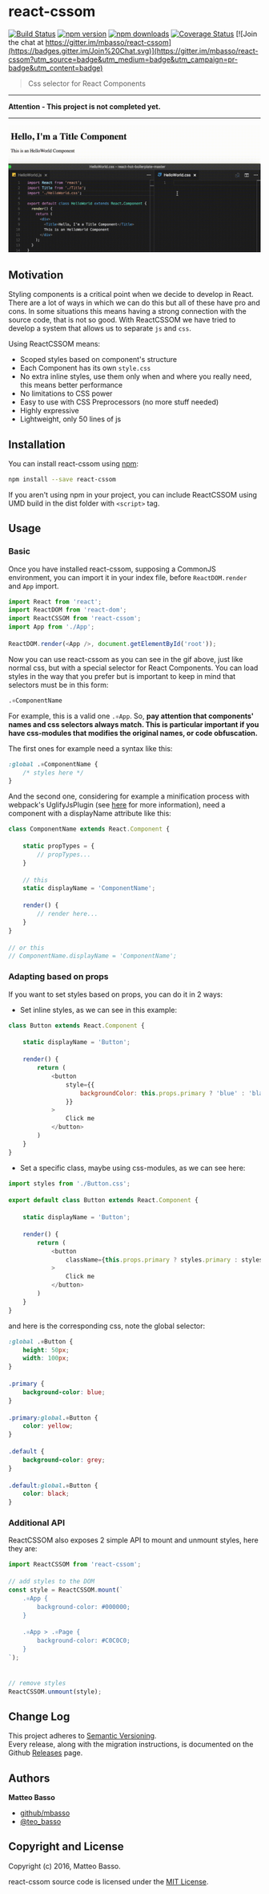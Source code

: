 # react-cssom

[![Build Status](https://travis-ci.org/mbasso/react-cssom.svg?branch=master)](https://travis-ci.org/mbasso/react-cssom)
[![npm version](https://img.shields.io/npm/v/react-cssom.svg)](https://www.npmjs.com/package/react-cssom)
[![npm downloads](https://img.shields.io/npm/dm/react-cssom.svg?maxAge=2592000)](https://www.npmjs.com/package/react-cssom)
[![Coverage Status](https://coveralls.io/repos/github/mbasso/react-cssom/badge.svg?branch=master)](https://coveralls.io/github/mbasso/react-cssom?branch=master)
[![Join the chat at https://gitter.im/mbasso/react-cssom](https://badges.gitter.im/Join%20Chat.svg)](https://gitter.im/mbasso/react-cssom?utm_source=badge&utm_medium=badge&utm_campaign=pr-badge&utm_content=badge)

> Css selector for React Components

- - -

**Attention - This project is not completed yet.**

- - -

![Preview](preview.gif)

## Motivation

Styling components is a critical point when we decide to develop in React.
There are a lot of ways in which we can do this but all of these have pro and cons.
In some situations this means having a strong connection with the source code, that is not so good.
With ReactCSSOM we have tried to develop a system that allows us to separate `js` and `css`.

Using ReactCSSOM means:

- Scoped styles based on component's structure
- Each Component has its own `style.css`
- No extra inline styles, use them only when and where you really need, this means better performance
- No limitations to CSS power
- Easy to use with CSS Preprocessors (no more stuff needed)
- Highly expressive
- Lightweight, only 50 lines of js

## Installation

You can install react-cssom using [npm](https://www.npmjs.com/package/react-cssom):

```bash
npm install --save react-cssom
```

If you aren't using npm in your project, you can include ReactCSSOM using UMD build in the dist folder with `<script>` tag.

## Usage

### Basic

Once you have installed react-cssom, supposing a CommonJS environment, you can import it in your index file, before `ReactDOM.render` and `App` import.

```js
import React from 'react';
import ReactDOM from 'react-dom';
import ReactCSSOM from 'react-cssom';
import App from './App';

ReactDOM.render(<App />, document.getElementById('root'));
```

Now you can use react-cssom as you can see in the gif above, just like normal css, but with a special selector for React Components.
You can load styles in the way that you prefer but is important to keep in mind that selectors must be in this form:

```css
.⚛ComponentName
```

For example, this is a valid one `.⚛App`.
So, **pay attention that components' names and css selectors always match.
This is particular important if you have css-modules that modifies the original names, or code obfuscation.**

The first ones for example need a syntax like this:

```css
:global .⚛ComponentName {
	/* styles here */
}
```

And the second one, considering for example a minification process with webpack's UglifyJsPlugin (see [here](https://github.com/facebook/react/issues/4915) for more information),
need a component with a displayName attribute like this:

```js
class ComponentName extends React.Component {

	static propTypes = {
		// propTypes...
	}

	// this
	static displayName = 'ComponentName';

	render() {
		// render here...
	}
}

// or this
// ComponentName.displayName = 'ComponentName';
```


### Adapting based on props

If you want to set styles based on props, you can do it in 2 ways:

- Set inline styles, as we can see in this example:
```js
class Button extends React.Component {

	static displayName = 'Button';

	render() {
		return (
			<button
				style={{
					backgroundColor: this.props.primary ? 'blue' : 'black',
				}}
			>
				Click me
			</button>
		)
	}
}
```

- Set a specific class, maybe using css-modules, as we can see here:
```js
import styles from './Button.css';

export default class Button extends React.Component {

	static displayName = 'Button';

	render() {
		return (
			<button
				className={this.props.primary ? styles.primary : styles.default}
			>
				Click me
			</button>
		)
	}
}
```

and here is the corresponding css, note the global selector:

```css
:global .⚛Button {
	height: 50px;
	width: 100px;
}

.primary {
	background-color: blue;
}

.primary:global.⚛Button {
	color: yellow;
}

.default {
	background-color: grey;
}

.default:global.⚛Button {
	color: black;
}
```

### Additional API

ReactCSSOM also exposes 2 simple API to mount and unmount styles, here they are:

```js
import ReactCSSOM from 'react-cssom';

// add styles to the DOM
const style = ReactCSSOM.mount(`
	.⚛App {
		background-color: #000000;
	}

	.⚛App > .⚛Page {
		background-color: #C0C0C0;
	}
`);


// remove styles
ReactCSSOM.unmount(style);
```

## Change Log

This project adheres to [Semantic Versioning](http://semver.org/).  
Every release, along with the migration instructions, is documented on the Github [Releases](https://github.com/mbasso/react-cssom/releases) page.

## Authors
**Matteo Basso**
- [github/mbasso](https://github.com/mbasso)
- [@teo_basso](https://twitter.com/Teo_Basso)

## Copyright and License
Copyright (c) 2016, Matteo Basso.

react-cssom source code is licensed under the [MIT License](https://github.com/mbasso/react-cssom/blob/master/LICENSE.md).
